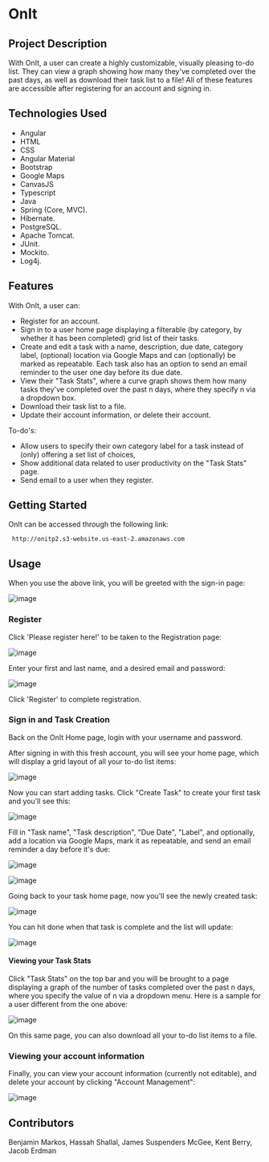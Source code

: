 # OnIt

## Project Description

With OnIt, a user can create a highly customizable, visually pleasing to-do list. They can view a graph showing how many they've completed over the past <number specified by user> days, as well as download their task list to a file! All of these features are accessible after registering for an account and signing in.

## Technologies Used
* Angular
* HTML
* CSS
* Angular Material
* Bootstrap
* Google Maps
* CanvasJS
* Typescript
* Java
* Spring (Core, MVC).
* Hibernate.
* PostgreSQL.
* Apache Tomcat.
* JUnit.
* Mockito.
* Log4j.
  
## Features
With OnIt, a user can:

* Register for an account.
* Sign in to a user home page displaying a filterable (by category, by whether it has been completed) grid list of their tasks.
* Create and edit a task with a name, description, due date, category label, (optional) location via Google Maps and can (optionally) be marked as repeatable. 
  Each task also has an option to send an email reminder to the user one day before its due date.
* View their "Task Stats", where a curve graph shows them how many tasks they've completed over the past n days, where they specify n via a dropdown box.
* Download their task list to a file.
* Update their account information, or delete their account.

To-do's:
* Allow users to specify their own category label for a task instead of (only) offering a set list of choices,
* Show additional data related to user productivity on the "Task Stats" page.
* Send email to a user when they register.

## Getting Started

OnIt can be accessed through the following link:
  
     http://onitp2.s3-website.us-east-2.amazonaws.com


## Usage


When you use the above link, you will be greeted with the sign-in page:
  
  
![image](https://user-images.githubusercontent.com/47725693/119705691-ab780d00-be1e-11eb-87f8-41f8438d613e.png)




### Register
  
Click 'Please register here!' to be taken to the Registration page:

  
![image](https://user-images.githubusercontent.com/47725693/119705748-bdf24680-be1e-11eb-8229-a2d1755e4d6f.png)


  
  

Enter your first and last name, and a desired email and password:

  
![image](https://user-images.githubusercontent.com/47725693/119705864-e24e2300-be1e-11eb-9c77-0d41581bcdb8.png)

  
  
Click 'Register' to complete registration.

### Sign in and Task Creation
Back on the OnIt Home page, login with your username and password.

After signing in with this fresh account, you will see your home page, which will display a grid layout of all your to-do list items:
  
  
![image](https://user-images.githubusercontent.com/47725693/119706042-16294880-be1f-11eb-9a0f-236f474e5af7.png)


 Now you can start adding tasks. Click "Create Task" to create your first task and you'll see this:
  
  
 ![image](https://user-images.githubusercontent.com/47725693/119707076-5dfc9f80-be20-11eb-9a54-92abf6ebf80d.png)

  
  
Fill in "Task name", "Task description", "Due Date", "Label", and optionally, add a location via Google Maps, mark it as repeatable, and send an email reminder a day before it's due:
  
![image](https://user-images.githubusercontent.com/47725693/119707306-a1efa480-be20-11eb-882d-b870b234530a.png)

  
![image](https://user-images.githubusercontent.com/47725693/119707348-ac11a300-be20-11eb-98d5-3211b0ea481d.png)
  

Going back to your task home page, now you'll see the newly created task:
  
![image](https://user-images.githubusercontent.com/47725693/119707518-db281480-be20-11eb-9294-142eab88fbfb.png)

You can hit done when that task is complete and the list will update:
  
![image](https://user-images.githubusercontent.com/47725693/119707615-f72bb600-be20-11eb-8f2d-742a2bbb8f82.png)

  
  
#### Viewing your Task Stats
 
Click "Task Stats" on the top bar and you will be brought to a page displaying a graph of the number of tasks completed over the past n days, where you specify the value of n via a dropdown menu. Here is a sample for a user different from the one above:
  
![image](https://user-images.githubusercontent.com/47725693/119707885-483baa00-be21-11eb-88f4-56d078c85f67.png)

  
On this same page, you can also download all your to-do list items to a file.
  
  
### Viewing your account information

Finally, you can view your account information (currently not editable), and delete your account by clicking "Account Management":
  
![image](https://user-images.githubusercontent.com/47725693/119708070-80db8380-be21-11eb-8838-cbe5cf299c5f.png)




## Contributors
Benjamin Markos, Hassah Shallal, James Suspenders McGee, Kent Berry, Jacob Erdman
   
